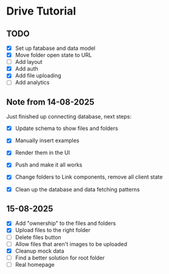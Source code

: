 # Drive Tutorial

## TODO

- [x] Set up fatabase and data model
- [x] Move folder open state to URL
- [ ] Add layout
- [x] Add auth
- [x] Add file uploading
- [ ] Add analytics

## Note from 14-08-2025

Just finished up connecting database, next steps:

- [x] Update schema to show files and folders
- [x] Manually insert examples
- [x] Render them in the UI
- [x] Push and make it all works

- [x] Change folders to Link components, remove all client state
- [x] Clean up the database and data fetching patterns

## 15-08-2025

- [x] Add "ownership" to the files and folders
- [x] Upload files to the right folder
- [ ] Delete files button
- [ ] Allow files that aren't images to be uploaded
- [x] Cleanup mock data
- [ ] Find a better solution for root folder
- [ ] Real homepage
